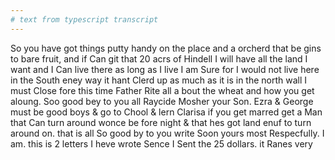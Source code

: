 ```yaml
---
# text from typescript transcript
---
```

So you have got things putty handy on the place and a orcherd that be gins to bare fruit, and if Can git that 20 acrs of Hindell I will have all the land I want and I Can live there as long as I live I am Sure for I would not live here in the South eney way it hant Clerd up as much as it is in the north  wall I must Close fore this time Father Rite all a bout the wheat and how you get aloung. Soo good bey to you all Raycide Mosher your Son. Ezra & George must be good boys & go to Chool & lern  Clarisa if you get marred get a Man that Can turn around wonce be fore night & that hes got land enuf to turn around on. that is all So good by to you write Soon  yours most Respecfully. I am. this is 2 letters I heve wrote Sence I Sent the 25 dollars. it Ranes very